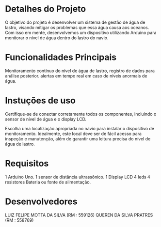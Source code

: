 # Detalhes do Projeto 
O objetivo do projeto é desenvolver um sistema de gestão de água de lastro, visando mitigar os problemas que essa água causa aos oceanos. Com isso em mente, desenvolvemos um dispositivo utilizando Arduino para monitorar o nível de água dentro do lastro do navio.

# Funcionalidades Principais
Monitoramento contínuo do nível de água de lastro, registro de dados para análise posterior.
alertas em tempo real em caso de níveis anormais de água.

# Instuções de uso
Certifique-se de conectar corretamente todos os componentes, incluindo o sensor de nível de água e o display LCD.

Escolha uma localização apropriada no navio para instalar o dispositivo de monitoramento. Idealmente, este local deve ser de fácil acesso para inspeção e manutenção, além de garantir uma leitura precisa do nível de água de lastro.

# Requisitos
1 Arduino Uno.
1 sensor de distância ultrassônico.
1 Display LCD
4 leds
4 resistores
Bateria ou fonte de alimentação.

# Desenvolvedores 
LUIZ FELIPE MOTTA DA SILVA (RM : 559126) 
QUEREN DA SILVA PRATRES (RM : 558769)